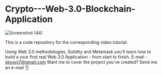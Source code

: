 # Crypto---Web-3.0-Blockchain-Application
![Screenshot (44)](https://user-images.githubusercontent.com/128457043/230760929-0a5b9267-c913-4934-be3b-0bcd121d3c5b.png)

This is a code repository for the corresponding video tutorial.

Using Web 3.0 methodologies, Solidity and Metamask you'll learn how to build a your first real Web 3.0 Application - from start to finish.
E-mail - skyxxii7@gmail.com Want me to cover the project you've created? Send me an e-mail 👌
